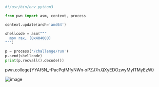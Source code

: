 ```py
#!/usr/bin/env python3

from pwn import asm, context, process

context.update(arch='amd64')

shellcode = asm("""
  mov rax, [0x404000]
""")

p = process('/challenge/run')
p.send(shellcode)
print(p.recvall().decode())
```

pwn.college{YYAf5N_-PacPqfMfyNWn-xPZJ7n.QXyEDOzwyMyITMyEzW}

![image](https://github.com/user-attachments/assets/f07170f5-9438-44a2-8dab-daa09f4be9f8)
